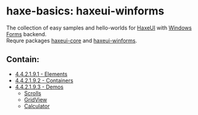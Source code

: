 haxe-basics: haxeui-winforms
=========================

The collection of easy samples and hello-worlds for [HaxeUI](https://github.com/haxeui/haxeui-core) with [Windows Forms](https://msdn.microsoft.com/library/dd30h2yb(v=vs.110).aspx) backend.<br/>
Requre packages [haxeui-core](https://github.com/haxeui/haxeui-core) and [haxeui-winforms](https://github.com/haxeui/haxeui-winforms).

## Contain:

* [4.4.2.1.9.1 - Elements](./4.4.2.1.9.1_Elements)
* [4.4.2.1.9.2 - Containers](./4.4.2.1.9.2_Containers)
* [4.4.2.1.9.3 - Demos](./4.4.2.1.9.3_Demos)
  * [Scrolls](./4.4.2.1.9.3_Demos/Scrolls)
  * [GridView](./4.4.2.1.9.3_Demos/GridView)
  * [Calculator](./4.4.2.1.9.3_Demos/Calculator)
